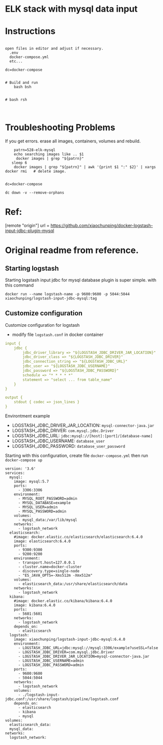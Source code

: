 # ELK stack with mysql data input

# Instructions

```

open files in editor and adjust if necessary.
  .env
  docker-compose.yml
  etc...

dc=docker-compose


# Build and run
    bash bsh

 
# bash rsh



```

# Troubleshooting Problems

If you get errors. erase all images, containers, volumes and rebuild.

```
	patrn=528-elk-mysql
	echo searching images like .. $1
	 docker images | grep "${patrn}"
   sleep 6
	docker images | grep "${patrn}" | awk '{print $1 ":" $2}' | xargs docker rmi   # delete image.
	

dc=docker-compose

dc down -v --remove-orphans

```



# Ref:

[remote "origin"]
	url = https://github.com/xiaochunping/docker-logstash-input-jdbc-plugin-mysql







#

#

#

#  Original readme from reference.


## Starting logstash 

Starting logstash input jdbc for mysql database plugin is super simple. with this command

```docker
docker run --name logstash-name -p 9600:9600 -p 5044:5044 xiaochunping/logstash-input-jdbc-mysql:tag
```

## Customize configuration

Customize configuration for logstash

- modify file `logstash.conf` in docker container

```yml
input {
    jdbc {
        jdbc_driver_library => "${LOGSTASH_JDBC_DRIVER_JAR_LOCATION}"
        jdbc_driver_class => "${LOGSTASH_JDBC_DRIVER}"
        jdbc_connection_string => "${LOGSTASH_JDBC_URL}"
        jdbc_user => "${LOGSTASH_JDBC_USERNAME}"
        jdbc_password => "${LOGSTASH_JDBC_PASSWORD}"
        schedule => "* * * * *"
        statement => "select ... from table_name"
    }
}

output {
    stdout { codec => json_lines }
}
```

Environtment example

- LOGSTASH_JDBC_DRIVER_JAR_LOCATION: `mysql-connector-java.jar`
- LOGSTASH_JDBC_DRIVER: `com.mysql.jdbc.Driver`
- LOGSTASH_JDBC_URL: `jdbc:mysql://[host]:[port]/[database-name]`
- LOGSTASH_JDBC_USERNAME: `database_user`
- LOGSTASH_JDBC_PASSWORD: `database_user_password`

Starting with this configuration, create file `docker-compose.yml` then run `docker-compose up`

```docker
version: '3.6'
services:
  mysql:
    image: mysql:5.7
    ports: 
      - 3306:3306
    environment:
      - MYSQL_ROOT_PASSWORD=admin
      - MYSQL_DATABASE=example
      - MYSQL_USER=admin
      - MYSQL_PASSWORD=admin
    volumes:
      - mysql_data:/var/lib/mysql
    networks: 
      - logstash_network
  elasticsearch:
    #image: docker.elastic.co/elasticsearch/elasticsearch:6.4.0
    image: elasticsearch:6.4.0
    ports:
      - 9300:9300
      - 9200:9200
    environment:
      - transport.host=127.0.0.1
      - cluster.name=docker-cluster
      - discovery.type=single-node
      - "ES_JAVA_OPTS=-Xms512m -Xmx512m"
    volumes:
      - elasticsearch_data:/usr/share/elasticsearch/data
    networks:
      - logstash_network
  kibana:
    #image: docker.elastic.co/kibana/kibana:6.4.0
    image: kibana:6.4.0
    ports:
      - 5601:5601
    networks:
      - logstash_network
    depends_on: 
      - elasticsearch
  logstash:
    image: xiaochunping/logstash-input-jdbc-mysql:6.4.0
    environment:
      - LOGSTASH_JDBC_URL=jdbc:mysql://mysql:3306/example?useSSL=false
      - LOGSTASH_JDBC_DRIVER=com.mysql.jdbc.Driver
      - LOGSTASH_JDBC_DRIVER_JAR_LOCATION=mysql-connector-java.jar
      - LOGSTASH_JDBC_USERNAME=admin
      - LOGSTASH_JDBC_PASSWORD=admin
    ports: 
      - 9600:9600
      - 5044:5044
    networks:
      - logstash_network
    volumes: 
      - ./logstash-input-jdbc.conf:/usr/share/logstash/pipeline/logstash.conf
    depends_on: 
      - elasticsearch
      - kibana
      - mysql
volumes:
  elasticsearch_data:
  mysql_data:
networks:
  logstash_network:
```
